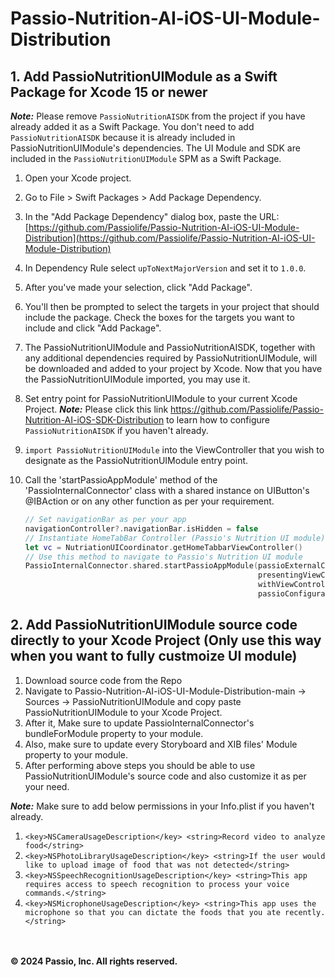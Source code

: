 
# Passio-Nutrition-AI-iOS-UI-Module-Distribution

## 1. Add PassioNutritionUIModule as a Swift Package for Xcode 15 or newer
***Note:*** Please remove `PassioNutritionAISDK` from the project if you have already added it as a Swift Package. You don't need to add `PassioNutritionAISDK` because it is already included in PassioNutritionUIModule's dependencies. The UI Module and SDK are included in the `PassioNutritionUIModule` SPM as a Swift Package.
1.  Open your Xcode project.
2.  Go to File > Swift Packages > Add Package Dependency.
3.  In the "Add Package Dependency" dialog box, paste the URL:  [https://github.com/Passiolife/Passio-Nutrition-AI-iOS-UI-Module-Distribution](https://github.com/Passiolife/Passio-Nutrition-AI-iOS-UI-Module-Distribution)
4. In Dependency Rule select `upToNextMajorVersion` and set it to `1.0.0`.
5.  After you've made your selection, click "Add Package".
6.  You'll then be prompted to select the targets in your project that should include the package. Check the boxes for the targets you want to include and click "Add Package".
7.  The PassioNutritionUIModule and PassioNutritionAISDK, together with any additional dependencies required by PassioNutritionUIModule, will be downloaded and added to your project by Xcode. Now that you have the PassioNutritionUIModule imported, you may use it.
8. Set entry point for PassioNutritionUIModule to your current Xcode Project.
***Note:*** Please click this link https://github.com/Passiolife/Passio-Nutrition-AI-iOS-SDK-Distribution to learn how to configure `PassioNutritionAISDK` if you haven't already.

9. `import PassioNutritionUIModule` into the ViewController that you wish to designate as the PassioNutritionUIModule entry point.
10. Call the 'startPassioAppModule' method of the 'PassioInternalConnector' class with a shared instance on UIButton's @IBAction or on any other function as per your requirement.
	```swift
	// Set navigationBar as per your app
	navigationController?.navigationBar.isHidden = false
	// Instantiate HomeTabBar Controller (Passio's Nutrition UI module)
    let vc = NutriationUICoordinator.getHomeTabbarViewController()
    // Use this method to navigate to Passio's Nutrition UI module
    PassioInternalConnector.shared.startPassioAppModule(passioExternalConnector: passioExternalConnector,
		                                                presentingViewController: self,
		                                                withViewController: vc
		                                                passioConfiguration: passioConfig)

## 2. Add PassioNutritionUIModule source code directly to your Xcode Project (Only use this way when you want to fully custmoize UI module)

1. Download source code from the Repo
2. Navigate to Passio-Nutrition-AI-iOS-UI-Module-Distribution-main -> Sources -> PassioNutritionUIModule and copy paste PassioNutritionUIModule to your Xcode Project.
3. After it, Make sure to update PassioInternalConnector's bundleForModule property to your module.
4. Also, make sure to update every Storyboard and XIB files' Module property to your module.
5. After performing above steps you should be able to use PassioNutritionUIModule's source code and also customize it as per your need.

***Note:*** 
Make sure to add below permissions in your Info.plist if you haven't already.
1. `<key>NSCameraUsageDescription</key>
	<string>Record video to analyze food</string>`
2. `<key>NSPhotoLibraryUsageDescription</key>
	<string>If the user would like to upload image of food that was not detected</string>`
3. `<key>NSSpeechRecognitionUsageDescription</key>
	<string>This app requires access to speech recognition to process your voice commands.</string>`
4. `<key>NSMicrophoneUsageDescription</key>
	<string>This app uses the microphone so that you can dictate the foods that you ate recently.</string>`

<br></br>
**© 2024 Passio, Inc. All rights reserved.**
